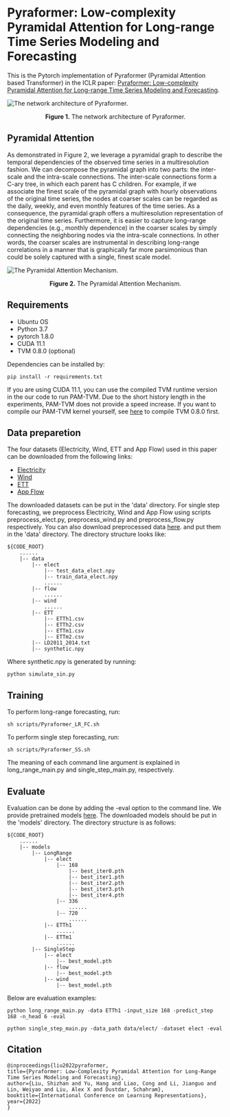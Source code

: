 # Pyraformer: Low-complexity Pyramidal Attention for Long-range Time Series Modeling and Forecasting
This is the Pytorch implementation of Pyraformer (Pyramidal Attention based Transformer) in the ICLR paper: [Pyraformer: Low-complexity Pyramidal Attention for Long-range Time Series Modeling and Forecasting](https://openreview.net/pdf?id=0EXmFzUn5I).

![The network architecture of Pyraformer.](./img/Figure_1.png)
<center><b>Figure 1.</b> The network architecture of Pyraformer.</center>

## Pyramidal Attention
As demonstrated in Figure 2, we leverage a pyramidal graph to describe the temporal dependencies of the observed time series in a multiresolution fashion. We can decompose the pyramidal graph into two parts: the inter-scale and the intra-scale connections. The inter-scale connections form a C-ary tree, in which each parent has C children. For example, if we associate the finest scale of the pyramidal graph with hourly observations of the original time series, the nodes at coarser scales can be regarded as the daily, weekly, and even monthly features of the time series. As a consequence, the pyramidal graph offers a multiresolution representation of the original time series. Furthermore, it is easier to capture long-range dependencies (e.g., monthly dependence) in the coarser scales by simply connecting the neighboring nodes via the intra-scale connections. In other words, the coarser scales are instrumental in describing long-range correlations in a manner that is graphically far more parsimonious than could be solely captured with a single, finest scale model.


![The Pyramidal Attention Mechanism.](./img/Figure_2.png#center)
<center><b>Figure 2.</b> The Pyramidal Attention Mechanism.</center>

## Requirements
* Ubuntu OS
* Python 3.7
* pytorch 1.8.0
* CUDA 11.1
* TVM 0.8.0 (optional)

Dependencies can be installed by:

    pip install -r requirements.txt

If you are using CUDA 11.1, you can use the compiled TVM runtime version in the our code to run PAM-TVM. Due to the short history length in the experiments, PAM-TVM does not provide a speed increase. If you want to compile our PAM-TVM kernel yourself, see [here](https://tvm.apache.org/docs/install/index.html) to compile TVM 0.8.0 first.

## Data preparetion
The four datasets (Electricity, Wind, ETT and App Flow) used in this paper can be downloaded from the following links:
* [Electricity](https://archive.ics.uci.edu/ml/datasets/ElectricityLoadDiagrams20112014)
* [Wind](https://www.kaggle.com/sohier/30-years-of-european-wind-generation)
* [ETT](https://github.com/zhouhaoyi/ETDataset)
* [App Flow](https://github.com/alipay/Pyraformer/blob/master/data/app_zone_rpc_hour_encrypted.zip)

The downloaded datasets can be put in the 'data' directory. For single step forecasting, we preprocess Electricity, Wind and App Flow using scripts preprocess_elect.py, preprocess_wind.py and preprocess_flow.py respectively. You can also download preprocessed data [here](https://drive.google.com/drive/folders/1-b9tR6Tgmx48smPMetzAhVSV7-95im3X?usp=sharing). and put them in the 'data' directory. The directory structure looks like:

    ${CODE_ROOT}
        ......
        |-- data
            |-- elect
                |-- test_data_elect.npy
                |-- train_data_elect.npy
                ......
            |-- flow
                ......
            |-- wind
                ......
            |-- ETT
                |-- ETTh1.csv
                |-- ETTh2.csv
                |-- ETTm1.csv
                |-- ETTm2.csv
            |-- LD2011_2014.txt
            |-- synthetic.npy

Where synthetic.npy is generated by running:

    python simulate_sin.py

## Training
To perform long-range forecasting, run:

    sh scripts/Pyraformer_LR_FC.sh

To perform single step forecasting, run:

    sh scripts/Pyraformer_SS.sh

The meaning of each command line argument is explained in long_range_main.py and single_step_main.py, respectively.

## Evaluate
Evaluation can be done by adding the -eval option to the command line.  We provide pretrained models [here](https://drive.google.com/drive/folders/15av5ZhHG8tbX8HuxZNNDGBybdnuxzA83?usp=sharing). The downloaded models should be put in the 'models' directory. The directory structure is as follows:

    ${CODE_ROOT}
        ......
        |-- models
            |-- LongRange
                |-- elect
                    |-- 168
                        |-- best_iter0.pth
                        |-- best_iter1.pth
                        |-- best_iter2.pth
                        |-- best_iter3.pth
                        |-- best_iter4.pth
                    |-- 336
                        ......
                    |-- 720
                        ......
                |-- ETTh1
                    ......
                |-- ETTm1
                    ......
            |-- SingleStep
                |-- elect
                    |-- best_model.pth
                |-- flow
                    |-- best_model.pth
                |-- wind
                    |-- best_model.pth

Below are evaluation examples:

    python long_range_main.py -data ETTh1 -input_size 168 -predict_step 168 -n_head 6 -eval
    
    python single_step_main.py -data_path data/elect/ -dataset elect -eval

## Citation

    @inproceedings{liu2022pyraformer,
    title={Pyraformer: Low-Complexity Pyramidal Attention for Long-Range Time Series Modeling and Forecasting},
    author={Liu, Shizhan and Yu, Hang and Liao, Cong and Li, Jianguo and Lin, Weiyao and Liu, Alex X and Dustdar, Schahram},
    booktitle={International Conference on Learning Representations},
    year={2022}
    }
